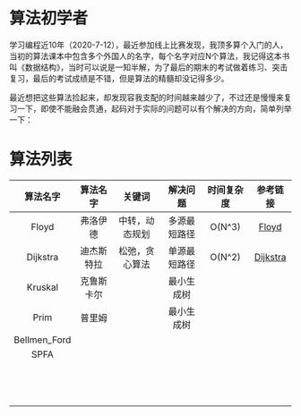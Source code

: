# 算法初学者

学习编程近10年（2020-7-12），最近参加线上比赛发现，我顶多算个入门的人，当初的算法课本中包含多个外国人的名字，每个名字对应N个算法，我记得这本书叫《数据结构》，当时可以说是一知半解，为了最后的期末的考试做着练习、突击复习，最后的考试成绩是不错，但是算法的精髓却没记得多少。

最近想把这些算法捡起来，却发现容我支配的时间越来越少了，不过还是慢慢来复习一下，即使不能融会贯通，起码对于实际的问题可以有个解决的方向，简单列举一下：

# 算法列表

|   算法名字   |  算法名字  |     关键词     |   解决问题   | 时间复杂度 |                           参考链接                           |
| :----------: | :--------: | :------------: | :----------: | :--------: | :----------------------------------------------------------: |
|    Floyd     |  弗洛伊德  | 中转，动态规划 | 多源最短路径 |   O(N^3)   | [Floyd](https://wiki.jikexueyuan.com/project/easy-learn-algorithm/floyd.html) |
|   Dijkstra   | 迪杰斯特拉 | 松弛，贪心算法 | 单源最短路径 |   O(N^2)   | [Dijkstra](https://wiki.jikexueyuan.com/project/easy-learn-algorithm/dijkstra.html) |
|   Kruskal    | 克鲁斯卡尔 |                |  最小生成树  |            |                                                              |
|     Prim     |   普里姆   |                |  最小生成树  |            |                                                              |
| Bellmen_Ford |            |                |              |            |                                                              |
|     SPFA     |            |                |              |            |                                                              |
|              |            |                |              |            |                                                              |
|              |            |                |              |            |                                                              |
|              |            |                |              |            |                                                              |
|              |            |                |              |            |                                                              |
|              |            |                |              |            |                                                              |
|              |            |                |              |            |                                                              |
|              |            |                |              |            |                                                              |
|              |            |                |              |            |                                                              |
|              |            |                |              |            |                                                              |
|              |            |                |              |            |                                                              |
|              |            |                |              |            |                                                              |
|              |            |                |              |            |                                                              |
|              |            |                |              |            |                                                              |

